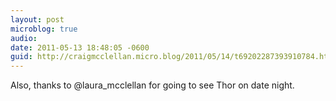 ```yaml
---
layout: post
microblog: true
audio: 
date: 2011-05-13 18:48:05 -0600
guid: http://craigmcclellan.micro.blog/2011/05/14/t69202287393910784.html
---
```

Also, thanks to @laura_mcclellan for going to see Thor on date night.

